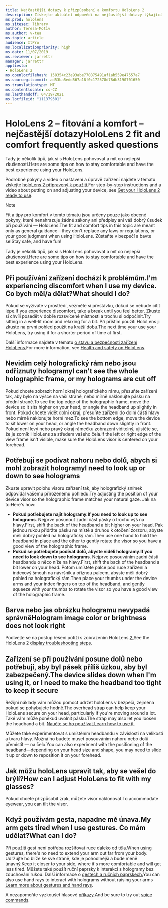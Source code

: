 ```yaml
---
title: Nejčastější dotazy k přizpůsobení a komfortu HoloLens 2
description: Získejte aktuální odpovědi na nejčastější dotazy týkající se toho, jak přizpůsobit HoloLens 2 a jak si v prostředí hybridní reality osídíte pohodlí.
ms.prod: hololens
ms.sitesec: library
author: Teresa-Motiv
ms.author: v-tea
ms.topic: article
audience: ItPro
ms.localizationpriority: high
ms.date: 11/07/2019
ms.reviewer: jarrettr
manager: jarrettr
appliesto:
- HoloLens 2
ms.openlocfilehash: 158354c23e93abe770875491af1ab559e47557a7
ms.sourcegitcommit: ad53ba5edd567a18f0c172578d78db3190701650
ms.translationtype: MT
ms.contentlocale: cs-CZ
ms.lasthandoff: 04/19/2021
ms.locfileid: "111379301"
---
```

# <a name="hololens-2-fit-and-comfort-frequently-asked-questions"></a><span data-ttu-id="a04ae-103">HoloLens 2 – fitování a komfort – nejčastější dotazy</span><span class="sxs-lookup"><span data-stu-id="a04ae-103">HoloLens 2 fit and comfort frequently asked questions</span></span>

<span data-ttu-id="a04ae-104">Tady je několik tipů, jak si s HoloLens pohovovat a mít co nejlepší zkušenosti.</span><span class="sxs-lookup"><span data-stu-id="a04ae-104">Here are some tips on how to stay comfortable and have the best experience using your HoloLens.</span></span>

<span data-ttu-id="a04ae-105">Podrobné pokyny a video o nastavení a úpravě zařízení najdete v tématu získejte [holoLens 2 připravený k použití.](hololens2-setup.md)</span><span class="sxs-lookup"><span data-stu-id="a04ae-105">For step-by-step instructions and a video about putting on and adjusting your device, see [Get your HoloLens 2 ready to use](hololens2-setup.md).</span></span>

> [!NOTE]
> <span data-ttu-id="a04ae-106">Fit a tipy pro komfort v tomto tématu jsou určeny pouze jako obecné pokyny, které nenahrazuje žádné zákony ani předpisy ani váš dobrý úsudek při používání &mdash; HoloLens.</span><span class="sxs-lookup"><span data-stu-id="a04ae-106">The fit and comfort tips in this topic are meant only as general guidance&mdash;they don't replace any laws or regulations, or your good judgment when using HoloLens.</span></span> <span data-ttu-id="a04ae-107">Zůstaňte v bezpečí a bavte se!</span><span class="sxs-lookup"><span data-stu-id="a04ae-107">Stay safe, and have fun!</span></span>

<span data-ttu-id="a04ae-108">Tady je několik tipů, jak si s HoloLens pohovovat a mít co nejlepší zkušenosti.</span><span class="sxs-lookup"><span data-stu-id="a04ae-108">Here are some tips on how to stay comfortable and have the best experience using your HoloLens.</span></span>

## <a name="im-experiencing-discomfort-when-i-use-my-device-what-should-i-do"></a><span data-ttu-id="a04ae-109">Při používání zařízení dochází k problémům.</span><span class="sxs-lookup"><span data-stu-id="a04ae-109">I'm experiencing discomfort when I use my device.</span></span> <span data-ttu-id="a04ae-110">Co bych měl/a dělat?</span><span class="sxs-lookup"><span data-stu-id="a04ae-110">What should I do?</span></span>

<span data-ttu-id="a04ae-111">Pokud se vyžíváte v prostředí, vezměte si přestávku, dokud se nebude cítit lépe.</span><span class="sxs-lookup"><span data-stu-id="a04ae-111">If you experience discomfort, take a break until you feel better.</span></span> <span data-ttu-id="a04ae-112">Zkuste si chvíli posedět v dobře rozsvícené místnosti a trochu si odpočinit.</span><span class="sxs-lookup"><span data-stu-id="a04ae-112">Try sitting in a well-lit room and relaxing for a bit.</span></span> <span data-ttu-id="a04ae-113">Při příštím použití HoloLens ji zkuste na první pohled použít na kratší dobu.</span><span class="sxs-lookup"><span data-stu-id="a04ae-113">The next time your use your HoloLens, try using it for a shorter period of time at first.</span></span>

<span data-ttu-id="a04ae-114">Další informace najdete v tématu [o stavu a bezpečnosti zařízení HoloLens.](https://go.microsoft.com/fwlink/p/?LinkId=746661)</span><span class="sxs-lookup"><span data-stu-id="a04ae-114">For more information, see [Health and safety on HoloLens](https://go.microsoft.com/fwlink/p/?LinkId=746661).</span></span>

## <a name="i-cant-see-the-whole-holographic-frame-or-my-holograms-are-cut-off"></a><span data-ttu-id="a04ae-115">Nevidím celý holografický rám nebo jsou odříznuty hologramy</span><span class="sxs-lookup"><span data-stu-id="a04ae-115">I can't see the whole holographic frame, or my holograms are cut off</span></span>

<span data-ttu-id="a04ae-116">Pokud chcete zobrazit horní okraj holografického rámu, přesuňte zařízení tak, aby bylo na výšce na vaší straně, nebo mírně naklonujte pásku na přední straně.</span><span class="sxs-lookup"><span data-stu-id="a04ae-116">To see the top edge of the holographic frame, move the device so it sits higher on your head, or angle the headband up slightly in front.</span></span> <span data-ttu-id="a04ae-117">Pokud chcete vidět dolní okraj, přesuňte zařízení do dolní části hlavy nebo mírně naklonujte horní mez.</span><span class="sxs-lookup"><span data-stu-id="a04ae-117">To see the bottom edge, move the device to sit lower on your head, or angle the headband down slightly in front.</span></span> <span data-ttu-id="a04ae-118">Pokud není levý nebo pravý okraj rámečku zobrazení viditelný, ujistěte se, že je zorník HoloLens za středem vašeho čela.</span><span class="sxs-lookup"><span data-stu-id="a04ae-118">If the left or right edge of the view frame isn't visible, make sure the HoloLens visor is centered on your forehead.</span></span>

## <a name="i-need-to-look-up-or-down-to-see-holograms"></a><span data-ttu-id="a04ae-119">Potřebuji se podívat nahoru nebo dolů, abych si mohl zobrazit hologramy</span><span class="sxs-lookup"><span data-stu-id="a04ae-119">I need to look up or down to see holograms</span></span>

<span data-ttu-id="a04ae-120">Zkuste upravit polohu visoru zařízení tak, aby holografický snímek odpovídal vašemu přirozenému pohledu.</span><span class="sxs-lookup"><span data-stu-id="a04ae-120">Try adjusting the position of your device visor so the holographic frame matches your natural gaze.</span></span> <span data-ttu-id="a04ae-121">Jak na to:</span><span class="sxs-lookup"><span data-stu-id="a04ae-121">Here's how:</span></span>

- <span data-ttu-id="a04ae-122">**Pokud potřebujete najít hologramy.**</span><span class="sxs-lookup"><span data-stu-id="a04ae-122">**If you need to look up to see holograms**.</span></span> <span data-ttu-id="a04ae-123">Nejprve posunout zadní část pásky o trochu výš na hlavy.</span><span class="sxs-lookup"><span data-stu-id="a04ae-123">First, shift the back of the headband a bit higher on your head.</span></span> <span data-ttu-id="a04ae-124">Pak jednou rukou přidržte pásku na místě a druhou k otočení zorzoru, abyste měli dobrý pohled na holografický rám.</span><span class="sxs-lookup"><span data-stu-id="a04ae-124">Then use one hand to hold the headband in place and the other to gently rotate the visor so you have a good view of the holographic frame.</span></span>
- <span data-ttu-id="a04ae-125">**Pokud se potřebujete podívat dolů, abyste viděli hologramy**.</span><span class="sxs-lookup"><span data-stu-id="a04ae-125">**If you need to look down to see holograms**.</span></span> <span data-ttu-id="a04ae-126">Nejprve posouváním zadní části headbandu o něco níže na hlavy.</span><span class="sxs-lookup"><span data-stu-id="a04ae-126">First, shift the back of the headband a bit lower on your head.</span></span> <span data-ttu-id="a04ae-127">Potom umístěte palce pod ruce zařízení a indexový šmouh na návršník a oříznou palcem, abyste měli dobrý pohled na holografický rám.</span><span class="sxs-lookup"><span data-stu-id="a04ae-127">Then place your thumbs under the device arms and your index fingers on top of the headband, and gently squeeze with your thumbs to rotate the visor so you have a good view of the holographic frame.</span></span>

## <a name="hologram-image-color-or-brightness-does-not-look-right"></a><span data-ttu-id="a04ae-128">Barva nebo jas obrázku hologramu nevypadá správně</span><span class="sxs-lookup"><span data-stu-id="a04ae-128">Hologram image color or brightness does not look right</span></span>

<span data-ttu-id="a04ae-129">Podívejte se na postup řešení potíží s zobrazením HoloLens [2.](hololens2-display.md)</span><span class="sxs-lookup"><span data-stu-id="a04ae-129">See the HoloLens 2 [display troubleshooting steps](hololens2-display.md).</span></span>

## <a name="the-device-slides-down-when-im-using-it-or-i-need-to-make-the-headband-too-tight-to-keep-it-secure"></a><span data-ttu-id="a04ae-130">Zařízení se při používání posune dolů nebo potřebuji, aby byl pásek příliš úzkou, aby byl zabezpečený.</span><span class="sxs-lookup"><span data-stu-id="a04ae-130">The device slides down when I'm using it, or I need to make the headband too tight to keep it secure</span></span>

<span data-ttu-id="a04ae-131">Režijní náklady vám můžou pomoct udržet holoLens v bezpečí, zejména pokud se pohybujete hodně.</span><span class="sxs-lookup"><span data-stu-id="a04ae-131">The overhead strap can help keep your HoloLens secure on your head, particularly if you're moving around a lot.</span></span> <span data-ttu-id="a04ae-132">Také vám může poněkud uvolnit pásku.</span><span class="sxs-lookup"><span data-stu-id="a04ae-132">The strap may also let you loosen the headband a bit.</span></span> <span data-ttu-id="a04ae-133">[Naučte se ho používat.](hololens2-setup.md#adjust-fit)</span><span class="sxs-lookup"><span data-stu-id="a04ae-133">[Learn how to use it](hololens2-setup.md#adjust-fit).</span></span>

<span data-ttu-id="a04ae-134">Můžete také experimentovat s umístěním headbandu v závislosti na velikosti a tvaru hlavy. Možná ho budete muset posouváním nahoru nebo dolů přemístit &mdash; na čelo.</span><span class="sxs-lookup"><span data-stu-id="a04ae-134">You can also experiment with the positioning of the headband&mdash;depending on your head size and shape, you may need to slide it up or down to reposition it on your forehead.</span></span>

## <a name="how-can-i-adjust-hololens-to-fit-with-my-glasses"></a><span data-ttu-id="a04ae-135">Jak můžu holoLens upravit tak, aby se vešel do brýlí?</span><span class="sxs-lookup"><span data-stu-id="a04ae-135">How can I adjust HoloLens to fit with my glasses?</span></span>

<span data-ttu-id="a04ae-136">Pokud chcete přizpůsobit zrak, můžete visor naklonovat.</span><span class="sxs-lookup"><span data-stu-id="a04ae-136">To accommodate eyewear, you can tilt the visor.</span></span>

## <a name="my-arm-gets-tired-when-i-use-gestures-what-can-i-do"></a><span data-ttu-id="a04ae-137">Když používám gesta, napadne mě únava.</span><span class="sxs-lookup"><span data-stu-id="a04ae-137">My arm gets tired when I use gestures.</span></span> <span data-ttu-id="a04ae-138">Co mám udělat?</span><span class="sxs-lookup"><span data-stu-id="a04ae-138">What can I do?</span></span>

<span data-ttu-id="a04ae-139">Při použití gest není potřeba rozšiřovat ruce daleko od těla.</span><span class="sxs-lookup"><span data-stu-id="a04ae-139">When using gestures, there's no need to extend your arm out far from your body.</span></span> <span data-ttu-id="a04ae-140">Udržujte ho blíže ke své straně, kde je pohodlnější a bude méně únavný.</span><span class="sxs-lookup"><span data-stu-id="a04ae-140">Keep it closer to your side, where it's more comfortable and will get less tired.</span></span> <span data-ttu-id="a04ae-141">Můžete také použít ruční paprsky k interakci s hologramy bez zduchování rukou. Další informace o [gestech a ručních paprskech.](hololens2-basic-usage.md#the-hand-tracking-frame)</span><span class="sxs-lookup"><span data-stu-id="a04ae-141">You can also use hand rays to interact with holograms without raising your arms [Learn more about gestures and hand rays](hololens2-basic-usage.md#the-hand-tracking-frame).</span></span>

<span data-ttu-id="a04ae-142">A nezapomeňte vyzkoušet hlasové [příkazy](hololens-cortana.md).</span><span class="sxs-lookup"><span data-stu-id="a04ae-142">And be sure to try out [voice commands](hololens-cortana.md).</span></span>
